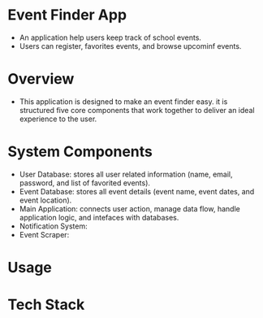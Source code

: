 # Event Finder App
- An application help users keep track of school events.
- Users can register, favorites events, and browse upcominf events.

# Overview
- This application is designed to make an event finder easy. it is structured
  five core components that work together to deliver an ideal experience to the user.

# System Components
- User Database: stores all user related information (name, email, password, and list of favorited events).
- Event Database: stores all event details (event name, event dates, and event location).
- Main Application: connects user action, manage data flow, handle application logic, and intefaces with databases.
- Notification System:
- Event Scraper:

# Usage
# Tech Stack

